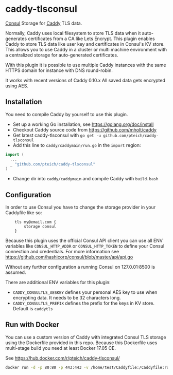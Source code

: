 # caddy-tlsconsul

[Consul](https://github.com/hashicorp/consul) Storage for [Caddy](https://github.com/mholt/caddy) TLS data. 

Normally, Caddy uses local filesystem to store TLS data when it auto-generates certificates from a CA like Lets Encrypt.
This plugin enables Caddy to store TLS data like user key and certificates in Consul's KV store. This allows you to use Caddy in a 
cluster or multi machine environment with a centralized storage for auto-generated certificates. 

With this plugin it is possible to use multiple Caddy instances with the same HTTPS domain for instance with DNS round-robin.

It works with recent versions of Caddy 0.10.x
All saved data gets encrypted using AES.

## Installation

You need to compile Caddy by yourself to use this plugin.

- Set up a working Go installation, see https://golang.org/doc/install
- Checkout Caddy source code from https://github.com/mholt/caddy
- Get latest caddy-tlsconsul with `go get -u github.com/pteich/caddy-tlsconsul`
- Add this line to `caddy/caddymain/run.go` in the `import` region:
```go
import (
  ...
  _ "github.com/pteich/caddy-tlsconsul"
)
```
- Change dir into `caddy/caddymain` and compile Caddy with `build.bash`

## Configuration

In order to use Consul you have to change the storage provider in your Caddyfile like so:

```
    tls my@email.com {
        storage consul
    }
```

Because this plugin uses the official Consul API client you can use all ENV variables like `CONSUL_HTTP_ADDR` or `CONSUL_HTTP_TOKEN`
to define your Consul connection and credentials. For more information see https://github.com/hashicorp/consul/blob/master/api/api.go

Without any further configuration a running Consul on 127.0.01:8500 is assumed.

There are additional ENV variables for this plugin:

- `CADDY_CONSULTLS_AESKEY` defines your personal AES key to use when encrypting data. It needs to be 32 characters long.
- `CADDY_CONSULTLS_PREFIX` defines the prefix for the keys in KV store. Default is `caddytls`

## Run with Docker

You can use a custom version of Caddy with integrated Consul TLS storage using the Dockerfile provided in this repo. Because this Dockerfile uses multi-stage build you need at least Docker 17.05 CE.

See https://hub.docker.com/r/pteich/caddy-tlsconsul/

```bash
docker run -d -p 80:80 -p 443:443 -v /home/test/Caddyfile:/Caddyfile:ro -v /home/test/config:/.caddy:rw -v /home/test/html:/var/www/html pteich/caddy-tlsconsul -agree -conf=/Caddyfile
```
